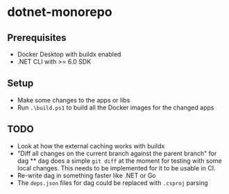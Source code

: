 # dotnet-monorepo

## Prerequisites

* Docker Desktop with buildx enabled
* .NET CLI with >= 6.0 SDK

## Setup

* Make some changes to the apps or libs
* Run `.\build.ps1` to build all the Docker images for the changed apps

## TODO

* Look at how the external caching works with buildx
* "Diff all changes on the current branch against the parent branch" for dag
** dag does a simple `git diff` at the moment for testing with some local changes. This needs to be implemented for it to be usable in CI.
* Re-write dag in something faster like .NET or Go
* The `deps.json` files for dag could be replaced with `.csproj` parsing
